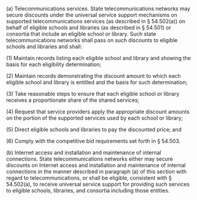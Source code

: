 (a) Telecommunications services. State telecommunications networks may secure discounts under the universal service support mechanisms on supported telecommunications services (as described in § 54.502(a)) on behalf of eligible schools and libraries (as described in § 54.501) or consortia that include an eligible school or library. Such state telecommunications networks shall pass on such discounts to eligible schools and libraries and shall:

(1) Maintain records listing each eligible school and library and showing the basis for each eligibility determination;
                                    

(2) Maintain records demonstrating the discount amount to which each eligible school and library is entitled and the basis for such determination;

(3) Take reasonable steps to ensure that each eligible school or library receives a proportionate share of the shared services;

(4) Request that service providers apply the appropriate discount amounts on the portion of the supported services used by each school or library;

(5) Direct eligible schools and libraries to pay the discounted price; and

(6) Comply with the competitive bid requirements set forth in § 54.503.

(b) Internet access and installation and maintenance of internal connections. State telecommunications networks either may secure discounts on Internet access and installation and maintenance of internal connections in the manner described in paragraph (a) of this section with regard to telecommunications, or shall be eligible, consistent with § 54.502(a), to receive universal service support for providing such services to eligible schools, libraries, and consortia including those entities.

